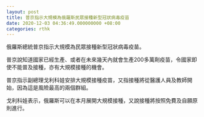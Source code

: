 ```yaml
---
layout: post
title: 普京指示大規模為俄羅斯民眾接種新型冠狀病毒疫苗
date: 2020-12-03 04:36:49.000000000 +08:00
categories: rthk
---
```


俄羅斯總統普京指示大規模為民眾接種新型冠狀病毒疫苗。

普京說知道國家已經生產、或者在未來幾天內就會生產200多萬劑疫苗，令國家即使不能普及接種，亦有大規模接種的機會。

普京指示副總理戈利科娃安排大規模接種疫苗，又指接種將從醫護人員及教師開始，因為這是風險最高的兩個群組。

戈利科娃表示，俄羅斯可以在本月展開大規模接種，又說接種將按照免費及自願原則進行。
